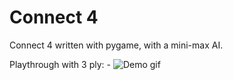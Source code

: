 # Connect 4
Connect 4 written with pygame, with a
mini-max AI.

Playthrough with 3 ply: -
![Demo gif](https://i.imgur.com/cG7AVBZ.gif)
